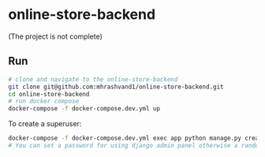 # online-store-backend   
(The project is not complete)  

## Run 
``` bash
# clone and navigate to the online-store-backend
git clone git@github.com:mhrashvand1/online-store-backend.git  
cd online-store-backend  
# run docker compose
docker-compose -f docker-compose.dev.yml up   
```   

To create a superuser:   
 
``` bash   
docker-compose -f docker-compose.dev.yml exec app python manage.py createsuperuser2 <phone_number> # --password=<password>  
# You can set a password for using django admin panel otherwise a random password will be generate.
```